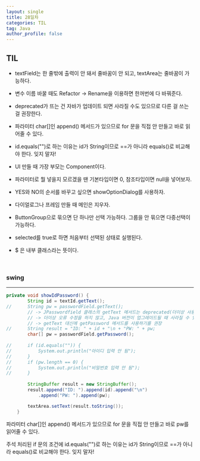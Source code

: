 ```yaml
---
layout: single
title: 28일차
categories: TIL
tag: Java
author_profile: false
---
```


## TIL

- textField는 한 줄밖에 출력이 안 돼서 줄바꿈이 안 되고, textArea는 줄바꿈이 가능하다.

- 변수 이름 바꿀 때도 Refactor -> Rename을 이용하면 한꺼번에 다 바꿔준다.

- deprecated가 뜨는 건 자바가 업데이트 되면 사라질 수도 있으므로 다른 걸 쓰는 걸 권장한다.

- 파라미터 char[]인 append() 메서드가 있으므로 for 문을 직접 안 만들고 바로 읽어줄 수 있다. 

- id.equals("")로 하는 이유는 id가 String이므로 ==가 아니라 equals()로 비교해야 한다. 잊지 말자!

- UI 만들 때 가장 부모는 Component이다.

- 파라미터로 뭘 넣을지 모르겠을 땐 기본타입이면 0, 참조타입이면 null을 넣어보자.

- YES와 NO의 순서를 바꾸고 싶으면 showOptionDialog를 사용하자.

- 다이얼로그나 프레임 만들 때 메인은 지우자.

- ButtonGroup으로 묶으면 단 하나만 선택 가능하다. 그룹을 안 묶으면 다중선택이 가능하다.

- selected를 true로 하면 처음부터 선택된 상태로 실행된다.

- $ 은 내부 클래스라는 뜻이다.

<br>

### swing

------

```java
private void showIdPassword() {
		String id = textId.getText();		
//		String pw = passwordField.getText();
		// -> JPasswordfield 클래스의 getText 메서드는 deprecated(더이상 사용을 권장하지 않는) 메서드
		// -> 더이상 오류 수정을 하지 않고, Java 버전이 업그레이드될 때 사라질 수 있는 메서드
		// -> getText 대신에 getPassword 메서드를 사용하기를 권장
//		String result = "ID: " + id + "\n + "PW: " + pw;
		char[] pw = passwordField.getPassword();
		
//		if (id.equals("")) {
//			System.out.println("아이디 입력 안 됨");
//		}
//		if (pw.length == 0) {
//			System.out.println("비밀번호 입력 안 됨");
//		}
		
		StringBuffer result = new StringBuffer();
		result.append("ID: ").append(id).append("\n")
			.append("PW: ").append(pw);

		textArea.setText(result.toString());
	}
```

파라미터 char[]인 append() 메서드가 있으므로 for 문을 직접 안 만들고 바로 pw를 읽어줄 수 있다. 

주석 처리된 if 문의 조건에 id.equals("")로 하는 이유는 id가 String이므로 ==가 아니라 equals()로 비교해야 한다. 잊지 말자!

